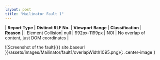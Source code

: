 ```yaml
---
layout: post
title: "Mailinator Fault 1"
---
```

| **Report Type** | **Distinct RLF No.** | **Viewport Range** | **Classification** | **Reason** |
| Element Collision| null | 992px-1199px | NOI | No overlap of content, just DOM coordinates | 

![Screenshot of the fault]({{ site.baseurl }}/assets/images/Mailinator/fault1/overlapWidth1095.png){: .center-image }